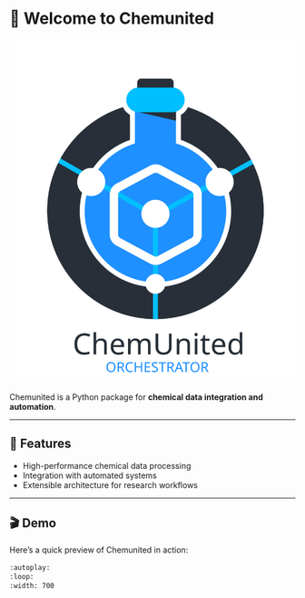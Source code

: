 # 🌟 Welcome to Chemunited

![Chemunited logo](./_static/chemunited.svg)

Chemunited is a Python package for **chemical data integration and automation**.

---

## 🚀 Features

- High-performance chemical data processing  
- Integration with automated systems  
- Extensible architecture for research workflows

---

## 🎬 Demo

Here’s a quick preview of Chemunited in action:

```{video} ./_static/demo.mp4
:autoplay:
:loop:
:width: 700

